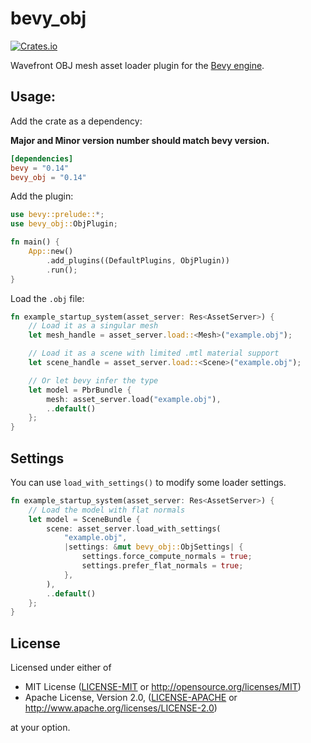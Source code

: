 # bevy_obj

[![Crates.io](https://img.shields.io/crates/v/bevy_obj.svg)](https://crates.io/crates/bevy_obj)

Wavefront OBJ mesh asset loader plugin for the [Bevy engine](https://github.com/bevyengine/bevy).

## Usage:

Add the crate as a dependency:

**Major and Minor version number should match bevy version.**

```toml
[dependencies]
bevy = "0.14"
bevy_obj = "0.14"
```

Add the plugin:

```rust
use bevy::prelude::*;
use bevy_obj::ObjPlugin;

fn main() {
    App::new()
        .add_plugins((DefaultPlugins, ObjPlugin))
        .run();
}
```

Load the `.obj` file:

```rust
fn example_startup_system(asset_server: Res<AssetServer>) {
    // Load it as a singular mesh
    let mesh_handle = asset_server.load::<Mesh>("example.obj");

    // Load it as a scene with limited .mtl material support
    let scene_handle = asset_server.load::<Scene>("example.obj");

    // Or let bevy infer the type
    let model = PbrBundle {
        mesh: asset_server.load("example.obj"),
        ..default()
    };
}
```

## Settings

You can use `load_with_settings()` to modify some loader settings.

```rust
fn example_startup_system(asset_server: Res<AssetServer>) {
    // Load the model with flat normals
    let model = SceneBundle {
        scene: asset_server.load_with_settings(
            "example.obj",
            |settings: &mut bevy_obj::ObjSettings| {
                settings.force_compute_normals = true;
                settings.prefer_flat_normals = true;
            },
        ),
        ..default()
    };
}
```

## License

Licensed under either of

 * MIT License ([LICENSE-MIT](LICENSE-MIT) or http://opensource.org/licenses/MIT)
 * Apache License, Version 2.0, ([LICENSE-APACHE](LICENSE-APACHE) or http://www.apache.org/licenses/LICENSE-2.0)

at your option.
